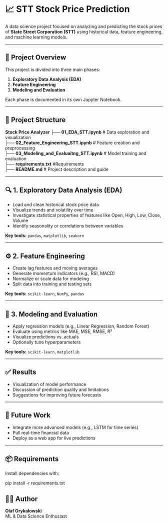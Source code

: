 # 📈 STT Stock Price Prediction

A data science project focused on analyzing and predicting the stock prices of **State Street Corporation (STT)** using historical data, feature engineering, and machine learning models.

---

## 🧠 Project Overview

This project is divided into three main phases:

1. **Exploratory Data Analysis (EDA)**
2. **Feature Engineering**
3. **Modeling and Evaluation**

Each phase is documented in its own Jupyter Notebook.

---

## 📂 Project Structure
**Stock Price Analyzer**
**├── 01_EDA_STT.ipynb**                # Data exploration and visualization <br>
**├── 02_Feature_Engineering_STT.ipynb** # Feature creation and preprocessing <br>
**├── 03_Modeling_and_Evaluaitng_STT.ipynb** # Model training and evaluation <br>
**├── requirements.txt**                    #Requirements <br>
**├── README.md**                       # Project description and guide <br>



---

## 🔍 1. Exploratory Data Analysis (EDA)

- Load and clean historical stock price data  
- Visualize trends and volatility over time  
- Investigate statistical properties of features like Open, High, Low, Close, Volume  
- Identify seasonality or correlations between variables  

**Key tools:** `pandas`, `matplotlib`, `seaborn`

---

## ⚙️ 2. Feature Engineering

- Create lag features and moving averages  
- Generate momentum indicators (e.g., RSI, MACD)  
- Normalize or scale data for modeling  
- Split data into training and testing sets  

**Key tools:** `scikit-learn`, `NumPy`,  `pandas`

---

## 🤖 3. Modeling and Evaluation

- Apply regression models (e.g., Linear Regression, Random Forest)  
- Evaluate using metrics like MAE, MSE, RMSE, R²  
- Visualize predictions vs. actuals  
- Optionally tune hyperparameters  

**Key tools:** `scikit-learn`, `matplotlib`

---

## ✅ Results

- Visualization of model performance  
- Discussion of prediction quality and limitations  
- Suggestions for improving future forecasts  

---

## 🚀 Future Work

- Integrate more advanced models (e.g., LSTM for time series)  
- Pull real-time financial data  
- Deploy as a web app for live predictions  

---

## 📦 Requirements

Install dependencies with:

pip install -r requirements.txt

## 👨‍💻 Author

**Olaf Grykałowski**  
ML & Data Science Enthusiast  

